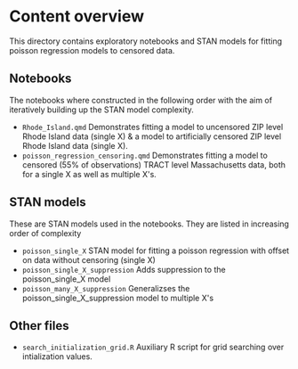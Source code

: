 # Content overview
This directory contains exploratory notebooks and STAN models for fitting poisson regression models to censored data.

## Notebooks
The notebooks where constructed in the following order with the aim of iteratively building up the STAN model complexity.
- `Rhode_Island.qmd`
  Demonstrates fitting a model to uncensored ZIP level Rhode Island data (single X) & a model to artificially censored ZIP level Rhode Island data (single X).
- `poisson_regression_censoring.qmd`
  Demonstrates fitting a model to censored (55% of observations) TRACT level Massachusetts data, both for a single X as well as multiple X's.

## STAN models
These are STAN models used in the notebooks. They are listed in increasing order of complexity
- `poisson_single_X`
  STAN model for fitting a poisson regression with offset on data without censoring (single X)
- `poisson_single_X_suppression`
  Adds suppression to the poisson_single_X model
- `poisson_many_X_suppression`
  Generalizses the poisson_single_X_suppression model to multiple X's

## Other files
- `search_initialization_grid.R`
  Auxiliary R script for grid searching over intialization values.